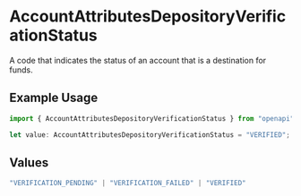 # AccountAttributesDepositoryVerificationStatus

A code that indicates the status of an account that is a destination for funds.

## Example Usage

```typescript
import { AccountAttributesDepositoryVerificationStatus } from "openapi";

let value: AccountAttributesDepositoryVerificationStatus = "VERIFIED";
```

## Values

```typescript
"VERIFICATION_PENDING" | "VERIFICATION_FAILED" | "VERIFIED"
```